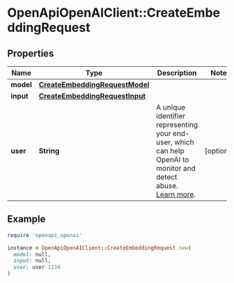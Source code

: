 # OpenApiOpenAIClient::CreateEmbeddingRequest

## Properties

| Name | Type | Description | Notes |
| ---- | ---- | ----------- | ----- |
| **model** | [**CreateEmbeddingRequestModel**](CreateEmbeddingRequestModel.md) |  |  |
| **input** | [**CreateEmbeddingRequestInput**](CreateEmbeddingRequestInput.md) |  |  |
| **user** | **String** | A unique identifier representing your end-user, which can help OpenAI to monitor and detect abuse. [Learn more](/docs/guides/safety-best-practices/end-user-ids).  | [optional] |

## Example

```ruby
require 'openapi_openai'

instance = OpenApiOpenAIClient::CreateEmbeddingRequest.new(
  model: null,
  input: null,
  user: user-1234
)
```

